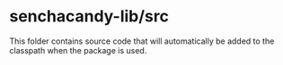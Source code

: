 # senchacandy-lib/src

This folder contains source code that will automatically be added to the classpath when
the package is used.
